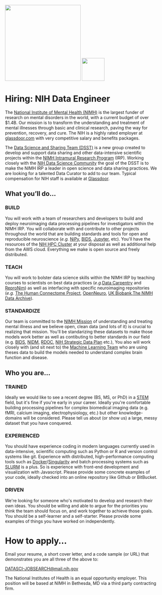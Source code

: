 <img src="NIMH_logo.png" width="250"> <img src="dsst_logo_draft3.png" width="75">


# Hiring: NIH Data Engineer

The [National Institute of Mental Health (NIMH)](http://www.nimh.nih.gov) is the largest funder of research on mental disorders in the world, with a current budget of over $1.4B. Our mission is to transform the understanding and treatment of mental illnesses through basic and clinical research, paving the way for prevention, recovery, and cure. The NIH is a highly rated employer at [glassdoor.com](https://www.glassdoor.com/Overview/Working-at-NIH-EI_IE11709.11,14.htm) with very competitive salary and benefits packages.

The [Data Science and Sharing Team (DSST)](http://cmn.nimh.nih.gov/dsst) is a new group created to develop and support data sharing and other data-intensive scientific projects within the [NIMH Intramural Research Program](https://www.nimh.nih.gov/labs-at-nimh/index.shtml) (IRP). Working closely with the [NIH Data Science Community](https://datascience.nih.gov/) the goal of the DSST is to make the NIMH IRP a leader in open science and data sharing practices. We are looking for a talented Data Curator to add to our team. Typical compensation for NIH staff is available at [Glassdoor](https://www.glassdoor.com/Salaries/staff-scientist-salary-SRCH_KO0,15.htm).

## What you’ll do…

### BUILD

You will work with a team of researchers and developers to build and deploy neuroimaging data processing pipelines for investigators within the NIMH IRP. You will collaborate with and contribute to other projects throughout the world that are building standards and tools for open and reproducible neuroscience (*e.g.* [NiPy](http://nipy.org/), [BIDS](http://bids.neuroimaging.io/), [Jupyter](http://www.jupyter.org), etc). You'll have the resources of the [NIH HPC Cluster](https://hpc.nih.gov/) at your disposal as well as additional help from the AWS cloud. Everything we make is open source and freely distributed.

### TEACH

You will work to bolster data science skills within the NIMH IRP by teaching courses to scientists on best data practices (*e.g.*[Data Carpentry](http://www.datacarpentry.org) and [ReproNim](http://www.reproducibleimaging.org)) as well as interfacing with specific neuroimaging repositories (*e.g.* [The Human Connectome Project](http://www.humanconnectome.org/), [OpenNeuro](http://openneuro.org), [UK Biobank](http://www.ukbiobank.ac.uk/),[The NIMH Data Archive](http://nda.nih.gov)).

### STANDARDIZE

Our team is committed to the [NIMH Mission](https://www.nimh.nih.gov/about/index.shtml) of understanding and treating mental illness and we believe open, clean data (and lots of it) is crucial to realizing that mission. You'll be standarizing these datasets to make those models work better as well as contibuting to better standards in our field (e.g. [BIDS](https://bids.neuroimaging.io), [NIDM](http://nidm.nidash.org/), [RDOC](https://www.nimh.nih.gov/research/research-funded-by-nimh/rdoc/index.shtml), [NIH Strategic Data Plan](https://datascience.nih.gov/strategicplan) etc.), You also will work closely with (and sit next to) the [Machine Learning Team](http://cmn.nimh.nih.gov/mlt) who are using theses data to build the models needed to understand complex brain function and disease.

## Who you are…

### TRAINED

Ideally we would like to see a recent degree (BS, MS, or PhD) in a [STEM](https://en.wikipedia.org/wiki/Science,_technology,_engineering,_and_mathematics) field, but it's fine if you're early in your career. Ideally you're comfortable building processing pipelines for complex biomedical imaging data (e.g. fMRI, calcium imaging, electrophysiology, etc.) but other knowledge-domains will be considered. Please tell us about (or show us) a large, messy dataset that you have conquered.

### EXPERIENCED

You should have experience coding in modern languages currently used in data-intensive, scientific computing such as Python or R and version control systems like git.  Experience with distributed, high-performance computing tools such as [Docker](https://www.docker.com)/[Singularity](https://singularity.lbl.gov) and batch processing systems such as [SLURM](http://slurm.schedmd.com/) is a plus. So is experience with front-end development and visualization with Javascript. Please provide some concrete examples of your code, ideally checked into an online repository like Github or BitBucket.

### DRIVEN

We're looking for someone who's motivated to develop and research their own ideas. You should be willing and able to argue for the priorities you think the team should focus on, and work together to achieve those goals. You should be a self-learner and a self-starter. Please provide some examples of things you have worked on independently. 

# How to apply…

Email your resume, a short cover letter, and a code sample (or URL) that demonstrates you are all three of the above to:

DATASCI-JOBSEARCH@mail.nih.gov

The National Institutes of Health is an equal opportunity employer. This position will be based at NIMH in Bethesda, MD via a third party contracting firm.
